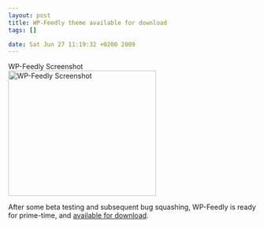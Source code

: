 ```yaml
--- 
layout: post
title: WP-Feedly theme available for download
tags: []

date: Sat Jun 27 11:19:32 +0200 2009
---
```

<div class="image-with-caption aligncenter" style="width:300px"><div class="caption">WP-Feedly Screenshot</div><a href="http://cdn.jfoucher.com/uploads/2009/06/screenshot1.png"><img class="size-full wp-image-138" title="WP-Feedly Screenshot" src="http://cdn.jfoucher.com/uploads/2009/06/screenshot1.png" alt="WP-Feedly Screenshot" width="300" height="255" /></a></div>

After some beta testing and subsequent bug squashing, WP-Feedly is ready for prime-time, and <a href="/wp-feedly.zip">available for download</a>.
